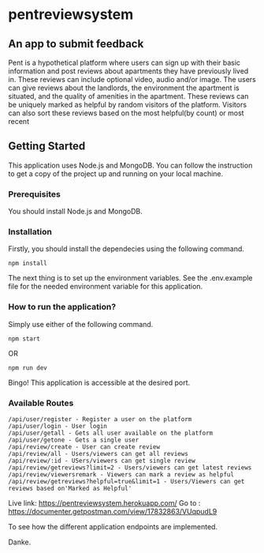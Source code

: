 # pentreviewsystem

## An app to submit feedback 

Pent is a hypothetical platform where users can sign up with their basic information and post reviews about apartments they have previously lived in. These reviews can include optional video, audio and/or image. The users can give reviews about the landlords, the environment the apartment is situated, and the quality of amenities in the apartment. These reviews can be uniquely marked as helpful by random visitors of the platform. Visitors can also sort these reviews based on the most helpful(by count) or most recent

## Getting Started

This application uses Node.js and MongoDB. You can follow the instruction to get a copy of the project up and running on your local machine.

### Prerequisites

You should install Node.js and MongoDB.

### Installation

Firstly, you should install the dependecies using the following command.

````
npm install
````

The next thing is to set up the environment variables. See the .env.example file for the needed environment variable for this application.

### How to run the application?

Simply use either of the following command.

````
npm start
````

OR 

````
npm run dev
````

Bingo! This application is accessible at the desired port.

### Available Routes

```
/api/user/register - Register a user on the platform
/api/user/login - User login
/api/user/getall - Gets all user available on the platform
/api/user/getone - Gets a single user
/api/review/create - User can create review
/api/review/all - Users/viewers can get all reviews
/api/review/:id - USers/viewers can get single review
/api/review/getreviews?limit=2 - Users/viewers can get latest reviews
/api/review/viewersremark - Viewers can mark a review as helpful
/api/review/getreviews?helpful=true&limit=1 - Users/Viewers can get reviews based on'Marked as Helpful'
```



Live link: https://pentreviewsystem.herokuapp.com/
Go to : 
https://documenter.getpostman.com/view/17832863/VUqpudL9

To see how the different application endpoints are implemented.

Danke.
